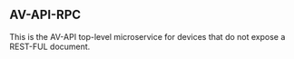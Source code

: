 ## AV-API-RPC

This is the AV-API top-level microservice for devices that do not expose a REST-FUL document. 
